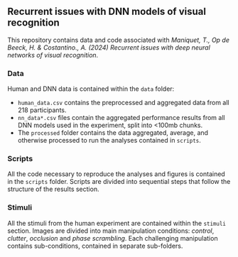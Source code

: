## Recurrent issues with DNN models of visual recognition

This repository contains data and code associated with *Maniquet, T., Op de Beeck, H. & Costantino., A. (2024) Recurrent issues with deep neural networks of visual recognition*.

### Data

Human and DNN data is contained within the `data` folder:
- `human_data.csv` contains the preprocessed and aggregated data from all 218 participants.
- `nn_data*.csv` files contain the aggregated performance results from all DNN models used in the experiment, split into <100mb chunks.
- The `processed` folder contains the data aggregated, average, and otherwise processed to run the analyses contained in `scripts`.

### Scripts

All the code necessary to reproduce the analyses and figures is contained in the `scripts` folder. Scripts are divided into sequential steps that follow the structure of the results section.

### Stimuli

All the stimuli from the human experiment are contained within the `stimuli` section. Images are divided into main manipulation conditions: _control_, _clutter_, _occlusion_ and _phase scrambling_. Each challenging manipulation contains sub-conditions, contained in separate sub-folders.